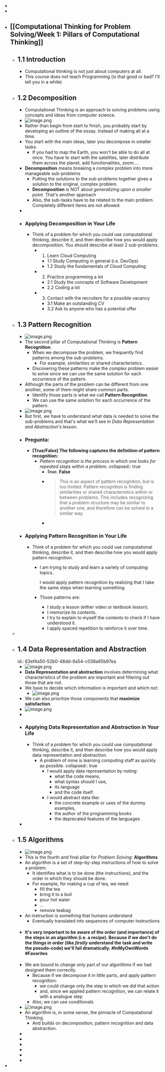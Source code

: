 -
-
- ## [[Computational Thinking for Problem Solving/Week 1: Pillars of Computational Thinking]]
	- ## 1.1 Introduction
		- Computational thinking is not just about computers at all.
		- This course does not teach Programming (is that good or bad? I'll tell you in a while)
	- ## 1.2 Decomposition
		- Computational Thinking is an approach to solving problems using concepts and ideas from computer science.
		- ![image.png](../assets/image_1676628003680_0.png)
		- Rather than begin from start to finish, you probably start by developing an outline of the essay. Instead of making all at a time.
		- You start with the main ideas, later you decompose in smaller tasks.
			- If you had to map the Earth, you won't be able to do all at once. You have to start with the satellites, later distribute them across the planet, add functionalities, zoom....
		- **Decomposition** means breaking a complex problem into more manageable sub-problems
			- Putting the solutions to the sub-problems together gives a solution to the original, complex problem.
			- **Decomposition** is NOT about *generalizing upon a smaller point*. That's another approach
			- Also, the sub-tasks have to be related to the main problem. Completely different items are not allowed.
		-
		- ### Applying Decomposition in Your Life
			- Think of a problem for which you could use computational thinking, describe it, and then describe how you would apply decomposition. You should describe at least 2 sub-problems.
				- 1. Learn Cloud Computing
					- 1.1 Study Computing in general (i.e. DevOps)
					- 1.2 Study the fundamentals of Cloud Computing
				- 2. Practice programming a lot
					- 2.1 Study the concepts of Software Development
					- 2.2 Coding a lot
				- 3. Contact with the recruiters for a possible vacancy
					- 3.1 Make an outstanding CV
					- 3.2 Ask to anyone who has a potential offer
	- ## 1.3 Pattern Recognition
		- ![image.png](../assets/image_1676631460143_0.png)
		- The second pillar of Computational Thinking is **Pattern Recognition**.
			- When we decompose the problem, we frequently find patterns among the sub-problems.
				- For example, similarities or shared characteristics.
			- Discovering these patterns make the complex problem easier to solve since we can use the same solution for each occurrence of the pattern.
		- Although the parts of the problem can be different from one another, some of them might share common parts.
			- Identify those parts is what we call **Pattern Recognition**.
			- We can use the same solution for each occurrence of the pattern.
		- ![image.png](../assets/image_1676632057271_0.png)
		- But first, we have to understand what data is needed to solve the sub-problems and that's what we'll see in *Data Representation and Abstraction*'s lesson.
		- ### Pregunta:
			- **[True/False] The following captures the definition of pattern recognition:**
				- *Pattern recognition is the process in which one looks for repeated steps within a problem.*
				  collapsed:: true
					- ~~True~~. **False**
					- > This is an aspect of pattern recognition, but is too limited. Pattern recognition is finding similarities or shared characteristics within or between problems. This includes recognizing that a problem structure may be similar to another one, and therefore can be solved in a similar way.
					-
		- ### Applying Pattern Recognition in Your Life
			- Think of a problem for which you could use computational thinking, describe it, and then describe how you would apply pattern recognition.
				- I am trying to study and learn a variety of computing topics.
				  
				  I would apply pattern recognition by realizing that I take the same steps when learning something.
				- Those patterns are:
					- I study a lesson (either video or textbook lesson).
					- I memorize its contents.
					- I try to explain to myself the contents to check if I have understood it.
					- I apply spaced repetition to reinforce it over time.
	-
	- ## 1.4 Data Representation and Abstraction
	  id:: 63ef4a50-52b0-48dd-9a54-c036a65b97ea
		- ![image.png](../assets/image_1676633927096_0.png)
		- **Data Representation and abstraction** involves determining what characteristics of the problem are important and filtering out those that are not.
		- We have to decide which information is important and which not:
			- ![image.png](../assets/image_1676634037685_0.png)
		- We can also prioritize those components that **maximize satisfaction**.
		- ![image.png](../assets/image_1676634373728_0.png)
		-
		- ### Applying Data Representation and Abstraction in Your Life
			- Think of a problem for which you could use computational thinking, describe it, and then describe how you would apply data representation and abstraction.
				- A problem of mine is learning computing staff as quickly as possible.
				  collapsed:: true
					- I would apply data representation by noting:
						- what the code means,
						- what syntax should I use,
						- its language
						- and the code itself.
					- I would abstract data like:
						- the concrete example or uses of the dummy examples,
						- the author of the programming books
						- the deprecated features of the languages
		-
	- ## 1.5 Algorithms
		- ![image.png](../assets/image_1676636402720_0.png)
		- This is the fourth and final pillar for *Problem Solving*: **Algorithms**
		- An algorithm is a set of step-by-step instructions of how to solve a problem.
			- It identifies what is to be done (the instructions), and the order in which they should be done.
			- For example, for making a cup of tea, we need:
				- fill the tea
				- bring it to a boil
				- pour hot water
				- ...
				- remove teabag
		- An instruction is something that humans understand
			- Eventually translated into sequences of computer instructions
		- #### It's very important to be aware of the order (and importance) of the steps in an algorithm (i.e. a recipe). Because if we don't do the things in order (like *firstly* understand the task and write the pseudo-code) we'll fail dramatically. #InMyOwnWords #Favorites
		- We are bound to change only part of our algorithms if we had designed them correctly.
			- Because if we decompose it in little parts, and apply pattern recognition:
				- we could change only the step in which we did that action
				- and, since we applied pattern recognition, we can relate it with a analogue step
			- Also, we can use conditionals
		- ![image.png](../assets/image_1676637565396_0.png)
		- An algorithm is, in some sense, the pinnacle of Computational Thinking.
			- And builds on decomposition, pattern recognition and data abstraction.
		-
		-
		-
		-
		-
		-
-